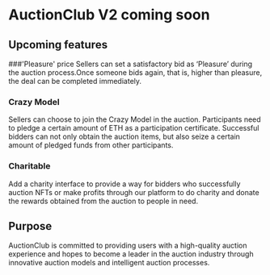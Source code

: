 # AuctionClub V2 coming soon
## Upcoming features
###'Pleasure' price
Sellers can set a satisfactory bid as ‘Pleasure’ during the auction process.Once someone bids again, that is, higher than pleasure, the deal can be completed immediately.
### Crazy Model
Sellers can choose to join the Crazy Model in the auction. Participants need to pledge a certain amount of ETH as a participation certificate. Successful bidders can not only obtain the auction items, but also seize a certain amount of pledged funds from other participants.
### Charitable
Add a charity interface to provide a way for bidders who successfully auction NFTs or make profits through our platform to do charity and donate the rewards obtained from the auction to people in need.

## Purpose
AuctionClub is committed to providing users with a high-quality auction experience and hopes to become a leader in the auction industry through innovative auction models and intelligent auction processes.
